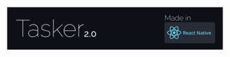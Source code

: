 # <img align="center" src="https://raw.githubusercontent.com/AumBhatt/Tasker-React-Native/main/assets/Tasker-2-0_2.svg" />
